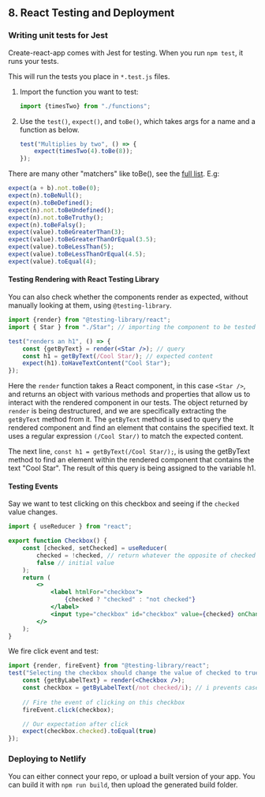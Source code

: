 ## 8. React Testing and Deployment

### Writing unit tests for Jest

Create-react-app comes with Jest for testing. When you run `npm test`, it runs your tests.

This will run the tests you place in `*.test.js` files.

1. Import the function you want to test:
   ```jsx
   import {timesTwo} from "./functions";
   ```
2. Use the `test()`, `expect()`, and `toBe()`, which takes args for a name and a function as below.
   ```jsx
   test("Multiplies by two", () => {
       expect(timesTwo(4).toBe(8));
   });
   ```
There are many other "matchers" like toBe(), see the [full list](https://jestjs.io/docs/using-matchers). E.g:
```js
expect(a + b).not.toBe(0);
expect(n).toBeNull();
expect(n).toBeDefined();
expect(n).not.toBeUndefined();
expect(n).not.toBeTruthy();
expect(n).toBeFalsy();
expect(value).toBeGreaterThan(3);
expect(value).toBeGreaterThanOrEqual(3.5);
expect(value).toBeLessThan(5);
expect(value).toBeLessThanOrEqual(4.5);
expect(value).toEqual(4);
```

#### Testing Rendering with React Testing Library

You can also check whether the components render as expected, without manually looking at them, using `@testing-library`.

```jsx
import {render} from "@testing-library/react";
import { Star } from "./Star"; // importing the component to be tested

test("renders an h1", () => {
    const {getByText} = render(<Star />); // query
    const h1 = getByText(/Cool Star/); // expected content
    expect(h1).toHaveTextContent("Cool Star");
});
```

Here the `render` function takes a React component, in this case `<Star />`, and returns an object with various methods and properties that allow us to interact with the rendered component in our tests. The object returned by `render` is being destructured, and we are specifically extracting the `getByText` method from it.  The `getByText` method is used to query the rendered component and find an element that contains the specified text. It uses a regular expression `(/Cool Star/)` to match the expected content.

The next line, `const h1 = getByText(/Cool Star/);`, is using the getByText method to find an element within the rendered component that contains the text "Cool Star". The result of this query is being assigned to the variable h1.

#### Testing Events

Say we want to test clicking on this checkbox and seeing if the `checked` value changes.

```jsx
import { useReducer } from "react";

export function Checkbox() {
    const [checked, setChecked] = useReducer(
        checked = !checked, // return whatever the opposite of checked is
        false // initial value
    );
    return (
        <>
            <label htmlFor="checkbox">
                {checked ? "checked" : "not checked"}
            </label>
            <input type="checkbox" id="checkbox" value={checked} onChange={setChecked} />
        </>
    );
}
```

We fire click event and test:

```jsx
import {render, fireEvent} from "@testing-library/react";
test("Selecting the checkbox should change the value of checked to true.", () => {
    const {getByLabelText} = render(<Checkbox />);
    const checkbox = getByLabelText(/not checked/i); // i prevents case sensitivity
    
    // Fire the event of clicking on this checkbox
    fireEvent.click(checkbox);

    // Our expectation after click
    expect(checkbox.checked).toEqual(true)
});
```

### Deploying to Netlify
You can either connect your repo, or upload a built version of your app. You can build it with `npm run build`, then upload the generated build folder.